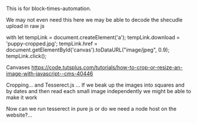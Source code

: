 This is for block-times-automation.

We may not even need this here we may be able to decode the shecudle upload in raw js

with 
let tempLink = document.createElement('a');
    tempLink.download = 'puppy-cropped.jpg';
    tempLink.href = document.getElementById('canvas').toDataURL("image/jpeg", 0.9);
    tempLink.click();

Canvases
https://code.tutsplus.com/tutorials/how-to-crop-or-resize-an-image-with-javascript--cms-40446

Cropping...
and
Tesserect.js
...
If we beak up the images into squares and by dates and then read each small image independently we might be able to make it work

Now can we run tesserect in pure js or do we need a node host on the website?...